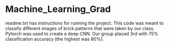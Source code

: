 # Machine_Learning_Grad
readme.txt has instructions for running the project. This code was meant to classify different images of brick patterns that were taken by our class. Pytorch was used to create a deep CNN. Our group placed 3rd with 75% classification accuracy (the highest was 80%). 
